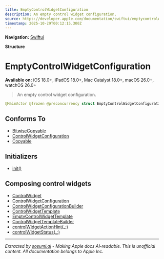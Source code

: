 ```yaml
---
title: EmptyControlWidgetConfiguration
description: An empty control widget configuration.
source: https://developer.apple.com/documentation/swiftui/emptycontrolwidgetconfiguration
timestamp: 2025-10-29T00:12:15.300Z
---
```


**Navigation:** [Swiftui](/documentation/swiftui)

**Structure**

# EmptyControlWidgetConfiguration

**Available on:** iOS 18.0+, iPadOS 18.0+, Mac Catalyst 18.0+, macOS 26.0+, watchOS 26.0+

> An empty control widget configuration.

```swift
@MainActor @frozen @preconcurrency struct EmptyControlWidgetConfiguration
```

## Conforms To

- [BitwiseCopyable](/documentation/Swift/BitwiseCopyable)
- [ControlWidgetConfiguration](/documentation/swiftui/controlwidgetconfiguration)
- [Copyable](/documentation/Swift/Copyable)

## Initializers

- [init()](/documentation/swiftui/emptycontrolwidgetconfiguration/init())

## Composing control widgets

- [ControlWidget](/documentation/swiftui/controlwidget)
- [ControlWidgetConfiguration](/documentation/swiftui/controlwidgetconfiguration)
- [ControlWidgetConfigurationBuilder](/documentation/swiftui/controlwidgetconfigurationbuilder)
- [ControlWidgetTemplate](/documentation/swiftui/controlwidgettemplate)
- [EmptyControlWidgetTemplate](/documentation/swiftui/emptycontrolwidgettemplate)
- [ControlWidgetTemplateBuilder](/documentation/swiftui/controlwidgettemplatebuilder)
- [controlWidgetActionHint(_:)](/documentation/swiftui/view/controlwidgetactionhint(_:))
- [controlWidgetStatus(_:)](/documentation/swiftui/view/controlwidgetstatus(_:))

---

*Extracted by [sosumi.ai](https://sosumi.ai) - Making Apple docs AI-readable.*
*This is unofficial content. All documentation belongs to Apple Inc.*
